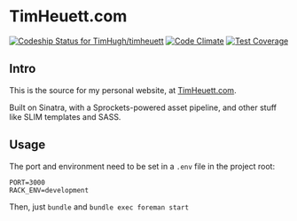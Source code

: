 # TimHeuett.com

[ ![Codeship Status for TimHugh/timheuett](https://codeship.com/projects/6c4cfe20-ce5f-0132-dc37-662c162fdcda/status?branch=master)](https://codeship.com/projects/76432)
[![Code Climate](https://codeclimate.com/github/TimHugh/timheuett/badges/gpa.svg)](https://codeclimate.com/github/TimHugh/timheuett)
[![Test Coverage](https://codeclimate.com/github/TimHugh/timheuett/badges/coverage.svg)](https://codeclimate.com/github/TimHugh/timheuett)

## Intro

This is the source for my personal website, at [TimHeuett.com](http://www.timheuett.com).

Built on Sinatra, with a Sprockets-powered asset pipeline, and other stuff like SLIM templates and SASS.

## Usage

The port and environment need to be set in a `.env` file in the project root:

    PORT=3000
    RACK_ENV=development

Then, just `bundle` and `bundle exec foreman start`
